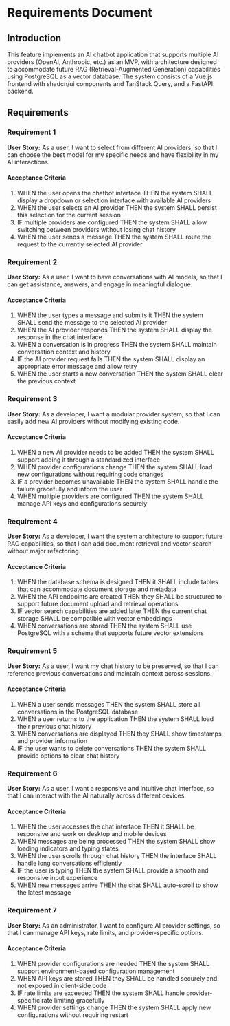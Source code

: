 # Requirements Document

## Introduction

This feature implements an AI chatbot application that supports multiple AI providers (OpenAI, Anthropic, etc.) as an MVP, with architecture designed to accommodate future RAG (Retrieval-Augmented Generation) capabilities using PostgreSQL as a vector database. The system consists of a Vue.js frontend with shadcn/ui components and TanStack Query, and a FastAPI backend.

## Requirements

### Requirement 1

**User Story:** As a user, I want to select from different AI providers, so that I can choose the best model for my specific needs and have flexibility in my AI interactions.

#### Acceptance Criteria

1. WHEN the user opens the chatbot interface THEN the system SHALL display a dropdown or selection interface with available AI providers
2. WHEN the user selects an AI provider THEN the system SHALL persist this selection for the current session
3. IF multiple providers are configured THEN the system SHALL allow switching between providers without losing chat history
4. WHEN the user sends a message THEN the system SHALL route the request to the currently selected AI provider

### Requirement 2

**User Story:** As a user, I want to have conversations with AI models, so that I can get assistance, answers, and engage in meaningful dialogue.

#### Acceptance Criteria

1. WHEN the user types a message and submits it THEN the system SHALL send the message to the selected AI provider
2. WHEN the AI provider responds THEN the system SHALL display the response in the chat interface
3. WHEN a conversation is in progress THEN the system SHALL maintain conversation context and history
4. IF the AI provider request fails THEN the system SHALL display an appropriate error message and allow retry
5. WHEN the user starts a new conversation THEN the system SHALL clear the previous context

### Requirement 3

**User Story:** As a developer, I want a modular provider system, so that I can easily add new AI providers without modifying existing code.

#### Acceptance Criteria

1. WHEN a new AI provider needs to be added THEN the system SHALL support adding it through a standardized interface
2. WHEN provider configurations change THEN the system SHALL load new configurations without requiring code changes
3. IF a provider becomes unavailable THEN the system SHALL handle the failure gracefully and inform the user
4. WHEN multiple providers are configured THEN the system SHALL manage API keys and configurations securely

### Requirement 4

**User Story:** As a developer, I want the system architecture to support future RAG capabilities, so that I can add document retrieval and vector search without major refactoring.

#### Acceptance Criteria

1. WHEN the database schema is designed THEN it SHALL include tables that can accommodate document storage and metadata
2. WHEN the API endpoints are created THEN they SHALL be structured to support future document upload and retrieval operations
3. IF vector search capabilities are added later THEN the current chat storage SHALL be compatible with vector embeddings
4. WHEN conversations are stored THEN the system SHALL use PostgreSQL with a schema that supports future vector extensions

### Requirement 5

**User Story:** As a user, I want my chat history to be preserved, so that I can reference previous conversations and maintain context across sessions.

#### Acceptance Criteria

1. WHEN a user sends messages THEN the system SHALL store all conversations in the PostgreSQL database
2. WHEN a user returns to the application THEN the system SHALL load their previous chat history
3. WHEN conversations are displayed THEN they SHALL show timestamps and provider information
4. IF the user wants to delete conversations THEN the system SHALL provide options to clear chat history

### Requirement 6

**User Story:** As a user, I want a responsive and intuitive chat interface, so that I can interact with the AI naturally across different devices.

#### Acceptance Criteria

1. WHEN the user accesses the chat interface THEN it SHALL be responsive and work on desktop and mobile devices
2. WHEN messages are being processed THEN the system SHALL show loading indicators and typing states
3. WHEN the user scrolls through chat history THEN the interface SHALL handle long conversations efficiently
4. IF the user is typing THEN the system SHALL provide a smooth and responsive input experience
5. WHEN new messages arrive THEN the chat SHALL auto-scroll to show the latest message

### Requirement 7

**User Story:** As an administrator, I want to configure AI provider settings, so that I can manage API keys, rate limits, and provider-specific options.

#### Acceptance Criteria

1. WHEN provider configurations are needed THEN the system SHALL support environment-based configuration management
2. WHEN API keys are stored THEN they SHALL be handled securely and not exposed in client-side code
3. IF rate limits are exceeded THEN the system SHALL handle provider-specific rate limiting gracefully
4. WHEN provider settings change THEN the system SHALL apply new configurations without requiring restart